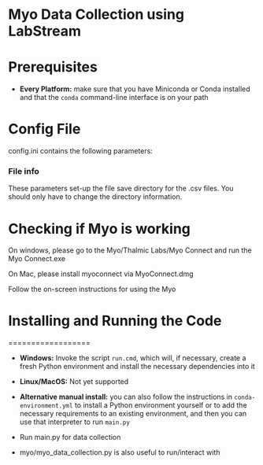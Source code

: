 # Myo Data Collection using LabStream

Prerequisites
============
- **Every Platform:** make sure that you have Miniconda or Conda installed and that the
  `conda` command-line interface is on your path

Config File
============

config.ini contains the following parameters:

### File info
These parameters set-up the file save directory for the .csv files. You should only have to change the directory information.

# Checking if Myo is working

On windows, please go to the Myo/Thalmic Labs/Myo Connect and run the Myo Connect.exe

On Mac, please install myoconnect via MyoConnect.dmg

Follow the on-screen instructions for using the Myo


# Installing and Running the Code
==================

- **Windows:** Invoke the script `run.cmd`, which will, if necessary, create a fresh Python 
  environment and install the necessary dependencies into it
- **Linux/MacOS:** Not yet supported
- **Alternative manual install:** you can also follow the instructions in 
  `conda-environment.yml` to install a Python environment yourself or to add the
  necessary requirements to an existing environment, and then you can use that
  interpreter to run `main.py`

- Run main.py for data collection
- myo/myo_data_collection.py is also useful to run/interact with 











